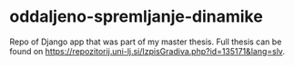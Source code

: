 # oddaljeno-spremljanje-dinamike

Repo of Django app that was part of my master thesis. Full thesis can be found on https://repozitorij.uni-lj.si/IzpisGradiva.php?id=135171&lang=slv. 
